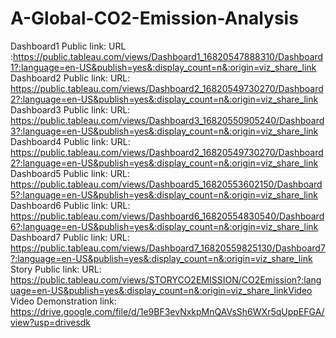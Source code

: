 # A-Global-CO2-Emission-Analysis


Dashboard1 Public link:
 URL :https://public.tableau.com/views/Dashboard1_16820547888310/Dashboard1?:language=en-US&publish=yes&:display_count=n&:origin=viz_share_link
 Dashboard2 Public link:
 URL: https://public.tableau.com/views/Dashboard2_16820549730270/Dashboard2?:language=en-US&publish=yes&:display_count=n&:origin=viz_share_link
 Dashboard3 Public link:
 URL: https://public.tableau.com/views/Dashboard3_16820550905240/Dashboard3?:language=en-US&publish=yes&:display_count=n&:origin=viz_share_link
 Dashboard4 Public link:
 URL: https://public.tableau.com/views/Dashboard2_16820549730270/Dashboard2?:language=en-US&publish=yes&:display_count=n&:origin=viz_share_link
 Dashboard5 Public link:
 URL: https://public.tableau.com/views/Dashboard5_16820553602150/Dashboard5?:language=en-US&publish=yes&:display_count=n&:origin=viz_share_link
 Dashboard6 Public link:
 URL: https://public.tableau.com/views/Dashboard6_16820554830540/Dashboard6?:language=en-US&publish=yes&:display_count=n&:origin=viz_share_link
 Dashboard7 Public link:
 URL: https://public.tableau.com/views/Dashboard7_16820559825130/Dashboard7?:language=en-US&publish=yes&:display_count=n&:origin=viz_share_link
 Story Public link:
 URL: https://public.tableau.com/views/STORYCO2EMISSION/CO2Emission?:language=en-US&publish=yes&:display_count=n&:origin=viz_share_linkVideo
 Video Demonstration link:
 https://drive.google.com/file/d/1e9BF3evNxkpMnQAVsSh6WXr5qUppEFGA/view?usp=drivesdk
 
